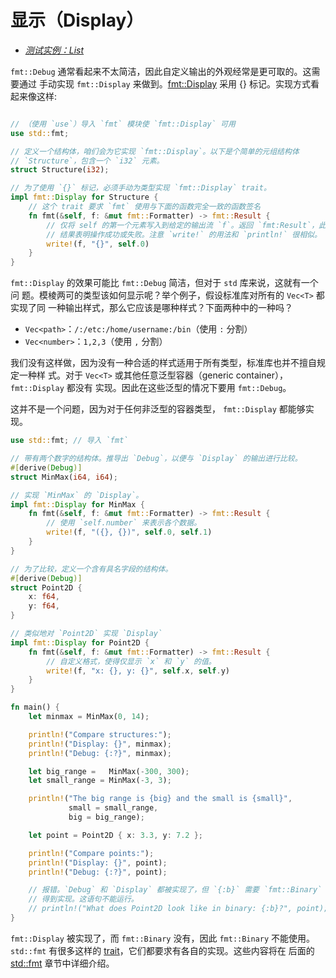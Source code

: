 # 显示（Display）
* *[测试实例：List](https://github.com/Cy-zhen/Rust-Learning/tree/master/Hello/printf/display/List)*

`fmt::Debug` 通常看起来不太简洁，因此自定义输出的外观经常是更可取的。这需要通过 手动实现 `fmt::Display` 来做到。[fmt::Display](https://doc.rust-lang.org/std/fmt/) 采用 {} 标记。实现方式看 起来像这样:
```Rust

// （使用 `use`）导入 `fmt` 模块使 `fmt::Display` 可用
use std::fmt;

// 定义一个结构体，咱们会为它实现 `fmt::Display`。以下是个简单的元组结构体
// `Structure`，包含一个 `i32` 元素。
struct Structure(i32);

// 为了使用 `{}` 标记，必须手动为类型实现 `fmt::Display` trait。
impl fmt::Display for Structure {
    // 这个 trait 要求 `fmt` 使用与下面的函数完全一致的函数签名
    fn fmt(&self, f: &mut fmt::Formatter) -> fmt::Result {
        // 仅将 self 的第一个元素写入到给定的输出流 `f`。返回 `fmt:Result`，此
        // 结果表明操作成功或失败。注意 `write!` 的用法和 `println!` 很相似。
        write!(f, "{}", self.0)
    }
}
```
`fmt::Display` 的效果可能比 `fmt::Debug` 简洁，但对于 `std` 库来说，这就有一个问 题。模棱两可的类型该如何显示呢？举个例子，假设标准库对所有的 `Vec<T>` 都实现了同 一种输出样式，那么它应该是哪种样式？下面两种中的一种吗？

* `Vec<path>`：`/:/etc:/home/username:/bin`（使用 `:` 分割）
* `Vec<number>`：`1,2,3`（使用 `,` 分割）

我们没有这样做，因为没有一种合适的样式适用于所有类型，标准库也并不擅自规定一种样 式。对于 `Vec<T>` 或其他任意泛型容器（generic container），`fmt::Display` 都没有 实现。因此在这些泛型的情况下要用 `fmt::Debug`。

这并不是一个问题，因为对于任何非泛型的容器类型， `fmt::Display` 都能够实现。
```Rust
use std::fmt; // 导入 `fmt`

// 带有两个数字的结构体。推导出 `Debug`，以便与 `Display` 的输出进行比较。
#[derive(Debug)]
struct MinMax(i64, i64);

// 实现 `MinMax` 的 `Display`。
impl fmt::Display for MinMax {
    fn fmt(&self, f: &mut fmt::Formatter) -> fmt::Result {
        // 使用 `self.number` 来表示各个数据。
        write!(f, "({}, {})", self.0, self.1)
    }
}

// 为了比较，定义一个含有具名字段的结构体。
#[derive(Debug)]
struct Point2D {
    x: f64,
    y: f64,
}

// 类似地对 `Point2D` 实现 `Display`
impl fmt::Display for Point2D {
    fn fmt(&self, f: &mut fmt::Formatter) -> fmt::Result {
        // 自定义格式，使得仅显示 `x` 和 `y` 的值。
        write!(f, "x: {}, y: {}", self.x, self.y)
    }
}

fn main() {
    let minmax = MinMax(0, 14);

    println!("Compare structures:");
    println!("Display: {}", minmax);
    println!("Debug: {:?}", minmax);

    let big_range =   MinMax(-300, 300);
    let small_range = MinMax(-3, 3);

    println!("The big range is {big} and the small is {small}",
             small = small_range,
             big = big_range);

    let point = Point2D { x: 3.3, y: 7.2 };

    println!("Compare points:");
    println!("Display: {}", point);
    println!("Debug: {:?}", point);

    // 报错。`Debug` 和 `Display` 都被实现了，但 `{:b}` 需要 `fmt::Binary`
    // 得到实现。这语句不能运行。
    // println!("What does Point2D look like in binary: {:b}?", point);
}

```
`fmt::Display` 被实现了，而 `fmt::Binary` 没有，因此 `fmt::Binary` 不能使用。 `std::fmt` 有很多这样的 [trait]()，它们都要求有各自的实现。这些内容将在 后面的 [std::fmt](https://doc.rust-lang.org/std/fmt/) 章节中详细介绍。
